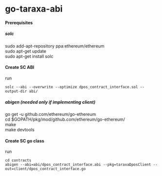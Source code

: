 # go-taraxa-abi

#### Prerequisites
##### solc
sudo add-apt-repository ppa:ethereum/ethereum  
sudo apt-get update  
sudo apt-get install solc  

#### Create SC ABI
run
```
solc --abi --overwrite --optimize dpos_contract_interface.sol --output-dir abi/
```


##### abigen (needed only if implementing client)
go get -u github.com/ethereum/go-ethereum  
cd $GOPATH/pkg/mod/github.com/ethereum/go-ethereum/  
make  
make devtools  

#### Create SC go class 
run
```
cd contracts
abigen --abi=abi/dpos_contract_interface.abi --pkg=taraxaDposClient --out=client/dpos_contract_interface.go
```